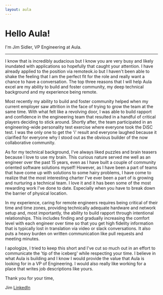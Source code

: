 ```yaml
---
layout: aula
---
```


Hello Aula!
===========

I'm Jim Sidler, VP Engineering at Aula.

* * *

I know that is incredibly audacious but I know you are very busy and likely inundated with applications so hopefully that caught your attention. I have already applied to the position via remoteok.io but I haven't been able to shake the feeling that I am the perfect fit for the role and really want a chance to have a conversation. The top three reasons that I will help Aula excel are my ability to build and foster community, my deep technical background and my experience being remote.

Most recently my ability to build and foster community helped when my current employer saw attrition in the face of trying to grow the team at the same time. With what felt like a revolving door, I was able to build rapport and confidence in the engineering team that resulted in a handful of critical players deciding to stick around. Shortly after, the team participated in an engineering-wide personality test exercise where everyone took the DiSC test. I was the only one to get the 'i' result and everyone laughed because it clarified for everyone why I stood out as the obvious builder of the now collaborative community.

As for my technical background, I've always liked puzzles and brain teasers because I love to use my brain. This curious nature served me well as an engineer over the past 15 years, even as I have built a couple of community oriented software solutions myself! However, as I have been a part of teams that have come up with solutions to some hairy problems, I have come to realize that the most interesting charter I've ever been a part of is growing and nurturing a technical team. I love it and it has been some of the most rewarding work I've done to date. Especially when you have to break down the barrier of physical location.

In my experience, caring for remote engineers requires being critical of their time and time zones, providing technically adequate hardware and network setup and, most importantly, the ability to build rapport through intentional relationships. This includes finding and gradually increasing the comfort level with each engineer over time so that you get high fidelity information that is typically lost in translation via video or slack conversations. It also puts a heavy burden on written communication like pull requests and meeting minutes.

I apologize, I tried to keep this short and I've cut so much out in an effort to communicate the 'tip of the iceberg' while respecting your time. I believe in what Aula is building and I know I would provide the value that Aula is looking for in a VP of Engineering. I would also really like working for a place that writes job descriptions like yours.

Thank you for your time,

Jim
[LinkedIn](https://linkedin.com/in/jimsidler)
